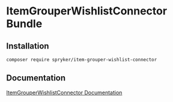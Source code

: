 # ItemGrouperWishlistConnector Bundle

## Installation

```
composer require spryker/item-grouper-wishlist-connector
```

## Documentation

[ItemGrouperWishlistConnector Documentation](https://spryker.github.io/item-grouper-wishlist-connector/index.html)




